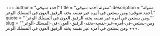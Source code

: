 +++
author = "أحمد شوقي"
title = "مقولة أحمد شوقي"
description = "مقولة أحمد شوقي: ومن يستعن في أمره غير نفسه يخنه الرفيق العون في المسلك الوعر."
quote = '''ومن يستعن في أمره غير نفسه يخنه الرفيق العون في المسلك الوعر.''' 
slug = "ومن-يستعن-في-أمره-غير-نفسه-يخنه-الرفيق-العون-في-المسلك-الوعر"
+++
ومن يستعن في أمره غير نفسه يخنه الرفيق العون في المسلك الوعر.
